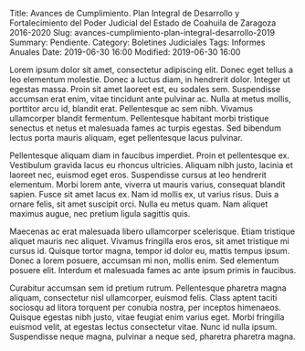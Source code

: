 Title: Avances de Cumplimiento. Plan Integral de Desarrollo y Fortalecimiento del Poder Judicial del Estado de Coahuila de Zaragoza 2016-2020
Slug: avances-cumplimiento-plan-integral-desarrollo-2019
Summary: Pendiente.
Category: Boletines Judiciales
Tags: Informes Anuales
Date: 2019-06-30 16:00
Modified: 2019-06-30 16:00


Lorem ipsum dolor sit amet, consectetur adipiscing elit. Donec eget tellus a leo elementum molestie. Donec a luctus diam, in hendrerit dolor. Integer ut egestas massa. Proin sit amet laoreet est, eu sodales sem. Suspendisse accumsan erat enim, vitae tincidunt ante pulvinar ac. Nulla at metus mollis, porttitor arcu id, blandit erat. Pellentesque ac sem nibh. Vivamus ullamcorper blandit fermentum. Pellentesque habitant morbi tristique senectus et netus et malesuada fames ac turpis egestas. Sed bibendum lectus porta mauris aliquam, eget pellentesque lacus pulvinar.

Pellentesque aliquam diam in faucibus imperdiet. Proin et pellentesque ex. Vestibulum gravida lacus eu rhoncus ultricies. Aliquam nibh justo, lacinia et laoreet nec, euismod eget eros. Suspendisse cursus at leo hendrerit elementum. Morbi lorem ante, viverra ut mauris varius, consequat blandit sapien. Fusce sit amet lacus ex. Nam id mollis ex, ut varius risus. Duis a ornare felis, sit amet suscipit orci. Nulla eu metus quam. Nam aliquet maximus augue, nec pretium ligula sagittis quis.

Maecenas ac erat malesuada libero ullamcorper scelerisque. Etiam tristique aliquet mauris nec aliquet. Vivamus fringilla eros eros, sit amet tristique mi cursus id. Quisque tortor magna, tempor id dolor eu, mattis tempus ipsum. Donec a lorem posuere, accumsan mi non, mollis enim. Sed elementum posuere elit. Interdum et malesuada fames ac ante ipsum primis in faucibus.

Curabitur accumsan sem id pretium rutrum. Pellentesque pharetra magna aliquam, consectetur nisl ullamcorper, euismod felis. Class aptent taciti sociosqu ad litora torquent per conubia nostra, per inceptos himenaeos. Quisque egestas nibh justo, vitae feugiat enim varius eget. Morbi fringilla euismod velit, at egestas lectus consectetur vitae. Nunc id nulla ipsum. Suspendisse neque magna, pulvinar a neque sed, pharetra pharetra magna.
